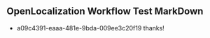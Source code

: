 ## OpenLocalization Workflow Test MarkDown
* a09c4391-eaaa-481e-9bda-009ee3c20f19 thanks!

<!--HONumber=Sep16_HO1-->


